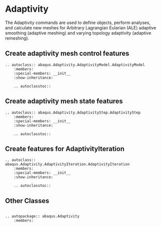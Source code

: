 # Adaptivity

The Adaptivity commands are used to define objects, perform analyses, and calculate new meshes for Arbitrary Lagrangian Eularian (ALE) adaptive smoothing (adaptive meshing) and varying topology adaptivity (adaptive remeshing).

## Create adaptivity mesh control features

```{eval-rst}
.. autoclass:: abaqus.Adaptivity.AdaptivityModel.AdaptivityModel
    :members:
    :special-members: __init__
    :show-inheritance:

    .. autoclasstoc::

```

## Create adaptivity mesh state features

```{eval-rst}
.. autoclass:: abaqus.Adaptivity.AdaptivityStep.AdaptivityStep
    :members:
    :special-members: __init__
    :show-inheritance:

    .. autoclasstoc::

```

## Create features for AdaptivityIteration

```{eval-rst}
.. autoclass:: abaqus.Adaptivity.AdaptivityIteration.AdaptivityIteration
    :members:
    :special-members: __init__
    :show-inheritance:

    .. autoclasstoc::

```

## Other Classes

```{eval-rst}

.. autopackage:: abaqus.Adaptivity
    :members:
```
